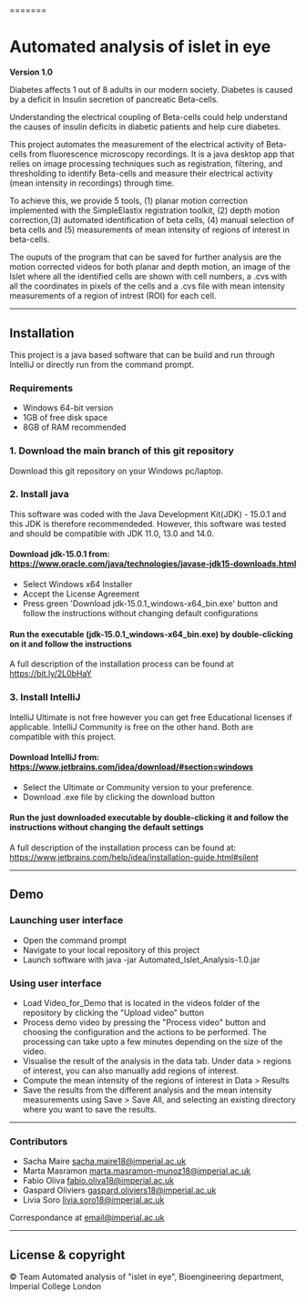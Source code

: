 
# 
=======
# Automated analysis of islet in eye
**Version 1.0**

Diabetes affects 1 out of 8 adults in our modern society. Diabetes is caused by a deficit in Insulin secretion of pancreatic Beta-cells.

Understanding the electrical coupling of Beta-cells could help understand the causes of insulin deficits in diabetic patients and help cure diabetes.

This project automates the measurement of the electrical activity of Beta-cells from fluorescence microscopy recordings. It is a java desktop app that relies on image processing techniques such as registration, filtering, and thresholding to identify Beta-cells and measure their electrical activity (mean intensity in recordings) through time.

To achieve this, we provide 5 tools, (1) planar motion correction implemented with the SimpleElastix registration toolkit, (2) depth motion correction,(3) automated identification of beta cells, (4) manual selection of beta cells and (5) measurements of mean intensity of regions of interest in beta-cells.

The ouputs of the program that can be saved for further analysis are the motion corrected videos for both planar and depth motion, an image of the Islet where all the identified cells are shown with cell numbers, a .cvs with all the coordinates in pixels of the cells and a .cvs file with mean intensity measurements of a region of intrest (ROI) for each cell.

---
## Installation
This project is a java based software that can be build and run through IntelliJ or directly run from the command prompt.

### Requirements
- Windows 64-bit version
- 1GB of free disk space
- 8GB of RAM recommended

### 1. Download the main branch of this git repository

Download this git repository on your Windows pc/laptop.

### 2. Install java

This software was coded with the Java Development Kit(JDK) - 15.0.1 and this JDK is therefore recommendeded. However, this software was tested and should be compatible with JDK 11.0, 13.0 and 14.0. 

#### Download jdk-15.0.1 from: https://www.oracle.com/java/technologies/javase-jdk15-downloads.html
  - Select Windows x64 Installer
  - Accept the License Agreement
  - Press green 'Download jdk-15.0.1_windows-x64_bin.exe' button and follow the instructions without changing default configurations

#### Run the executable (jdk-15.0.1_windows-x64_bin.exe) by double-clicking on it and follow the instructions

A full description of the installation process can be found at https://bit.ly/2L0bHaY

### 3. Install IntelliJ

IntelliJ Ultimate is not free however you can get free Educational licenses if applicable. 
IntelliJ Community is free on the other hand. 
Both are compatible with this project.

#### Download IntelliJ from: https://www.jetbrains.com/idea/download/#section=windows
  - Select the Ultimate or Community version to your preference.
  - Download .exe file by clicking the download button

#### Run the just downloaded executable by double-clicking it and follow the instructions without changing the default settings 

A full description of the installation process can be found at: https://www.jetbrains.com/help/idea/installation-guide.html#silent

---
## Demo

### Launching user interface
  - Open the command prompt
  - Navigate to your local repository of this project
  - Launch software with java -jar Automated_Islet_Analysis-1.0.jar
  
### Using user interface
  - Load Video_for_Demo that is located in the videos folder of the repository by clicking the "Upload video" button
  - Process demo video by pressing the "Process video" button and choosing the configuration and the actions to be performed. The processing can take upto a few minutes depending on the size of the video.
  - Visualise the result of the analysis in the data tab. Under data > regions of interest, you can also manually add regions of interest.
  - Compute the mean intensity of the regions of interest in Data > Results
  - Save the results from the different analysis and the mean intensity measurements using Save > Save All, and selecting an existing directory where you want to save the results.


---
### Contributors
- Sacha Maire <sacha.maire18@imperial.ac.uk>
- Marta Masramon <marta.masramon-munoz18@imperial.ac.uk>
- Fabio Oliva <fabio.oliva18@imperial.ac.uk>
- Gaspard Oliviers <gaspard.oliviers18@imperial.ac.uk>
- Livia Soro <livia.soro18@imperial.ac.uk>

Correspondance at <email@imperial.ac.uk>

---

## License & copyright
© Team Automated analysis of "islet in eye", Bioengineering department, Imperial College London

